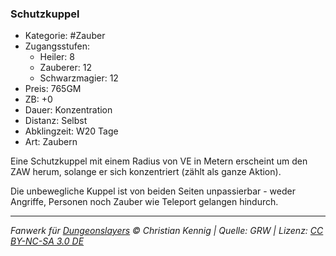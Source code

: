 ### Schutzkuppel

- Kategorie: #Zauber
- Zugangsstufen:
  - Heiler: 8
  - Zauberer: 12
  - Schwarzmagier: 12
- Preis: 765GM
- ZB: +0
- Dauer: Konzentration
- Distanz: Selbst
- Abklingzeit: W20 Tage
- Art: Zaubern



Eine Schutzkuppel mit einem Radius von VE in Metern erscheint um den ZAW herum, solange er sich konzentriert (zählt als ganze Aktion).

Die unbewegliche Kuppel ist von beiden Seiten unpassierbar - weder Angriffe, Personen noch Zauber wie Teleport gelangen hindurch.

---

_Fanwerk für [Dungeonslayers](https://www.dungeonslayers.net/) © Christian Kennig | Quelle: GRW | Lizenz: [CC BY-NC-SA 3.0 DE](https://creativecommons.org/licenses/by-nc-sa/3.0/de/)_
